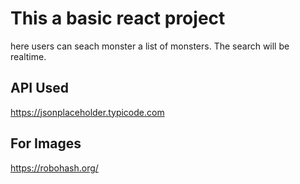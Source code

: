 # This a basic react project
here users can seach monster a list of monsters. The search will be realtime.

## API Used  
https://jsonplaceholder.typicode.com


## For Images
https://robohash.org/